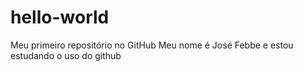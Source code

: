 # hello-world
Meu primeiro repositório no GitHub
Meu nome é José Febbe e estou estudando o uso do github
